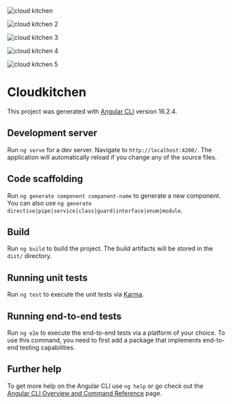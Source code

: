 ![cloud kitchen](https://github.com/sipher69/Cloud-kitchen-website_Angular/assets/43222112/d2a81c3b-04c7-44e0-bac9-d908d6fe3b13)

![cloud kitchen 2](https://github.com/sipher69/Cloud-kitchen-website_Angular/assets/43222112/6b2b97a2-1f67-4e51-955d-751e7c9f39b2)

![cloud kitchen 3](https://github.com/sipher69/Cloud-kitchen-website_Angular/assets/43222112/35ee7915-c328-4297-92a2-397c71b868df)

![cloud kitchen 4](https://github.com/sipher69/Cloud-kitchen-website_Angular/assets/43222112/9e9caf14-24ea-4aab-ac4a-81c138352159)

![cloud kitchen 5](https://github.com/sipher69/Cloud-kitchen-website_Angular/assets/43222112/9237fea5-c4e5-417d-8627-0dda14a9cb9a)




# Cloudkitchen

This project was generated with [Angular CLI](https://github.com/angular/angular-cli) version 16.2.4.

## Development server

Run `ng serve` for a dev server. Navigate to `http://localhost:4200/`. The application will automatically reload if you change any of the source files.

## Code scaffolding

Run `ng generate component component-name` to generate a new component. You can also use `ng generate directive|pipe|service|class|guard|interface|enum|module`.

## Build

Run `ng build` to build the project. The build artifacts will be stored in the `dist/` directory.

## Running unit tests

Run `ng test` to execute the unit tests via [Karma](https://karma-runner.github.io).

## Running end-to-end tests

Run `ng e2e` to execute the end-to-end tests via a platform of your choice. To use this command, you need to first add a package that implements end-to-end testing capabilities.

## Further help

To get more help on the Angular CLI use `ng help` or go check out the [Angular CLI Overview and Command Reference](https://angular.io/cli) page.
